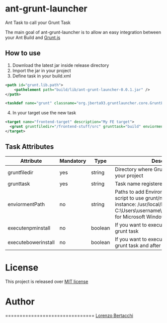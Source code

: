 # ant-grunt-launcher
Ant Task to call your Grunt Task

The main goal of ant-grunt-launcher is to allow an easy integration between your Ant Build and [Grunt.js](http://gruntjs.com/)

## How to use

1. Download the latest jar inside release directory
2. Import the jar in your project
3. Define task in your build.xml

  ```xml 
  <path id="grunt.lib.path">
      <pathelement path="build/lib/ant-grunt-launcher-0.0.1.jar" />
  </path>
  
  <taskdef name="grunt" classname="org.jberta93.gruntlauncher.core.GruntLauncher" classpathref="grunt.lib.path"/>
  ```
4.  In your target use the new task

  ```xml 
  <target name="frontend-target" description="My FE target">
    <grunt gruntfiledir="/frontend-stuff/src" grunttask="build" enviormentPath="/usr/local/bin" executenpminstall="false" executebowerinstall="false"/>
  </target>
  ```



## Task Attributes

Attribute | Mandatory | Type | Description
----|----|----|----
gruntfiledir | yes  | string | Directory where Gruntfile.js is located in your project
grunttask | yes  | string | Task name registered in Gruntfile.js
enviormentPath | no  | string | Paths to add Enviroment Path to allow the script to use grunt/node executable. For instance: /usr/local/bin for OSX or C:\Users\username\AppData\Roaming\npm for Microsoft Windows
executenpminstall | no  | boolean | If you want to execute npm install before grunt task
executebowerinstall | no  | boolean | If you want to execute bower install before grunt task and after npm install if enabled

# License

This project is released over [MIT license](http://opensource.org/licenses/MIT "MIT License")

# Author
===============================
[Lorenzo Bertacchi](http://www.lorenzobertacchi.it/?lang=en)
